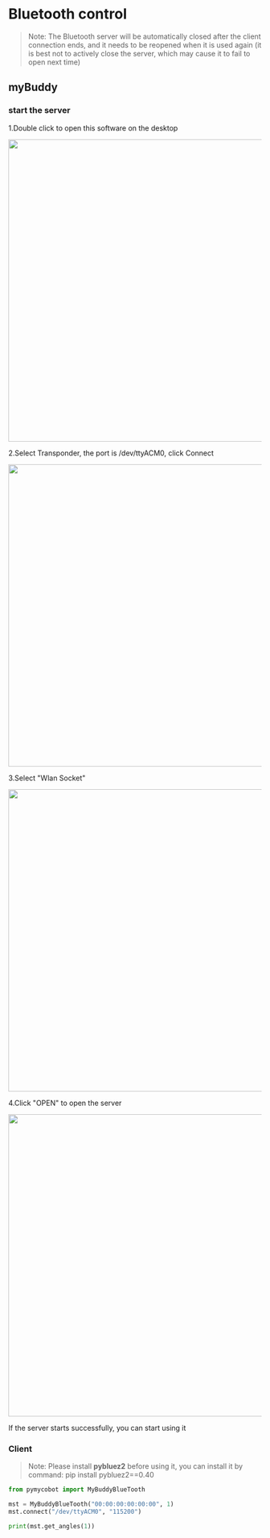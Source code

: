 # Bluetooth control

> Note: The Bluetooth server will be automatically closed after the client connection ends, and it needs to be reopened when it is used again (it is best not to actively close the server, which may cause it to fail to open next time)

## myBuddy

### start the server
1.Double click to open this software on the desktop

<img src =../resourse/17-myBuddy/Python/p1.jpg
width ="600"  align = "center">

2.Select Transponder, the port is /dev/ttyACM0, click Connect

<img src =../resourse/17-myBuddy/Python/p2.jpg
width ="600"  align = "center">

3.Select "Wlan Socket"

<img src =../resourse/17-myBuddy/Python/p5.jpg
width ="600"  align = "center">

4.Click "OPEN" to open the server

<img src =../resourse/17-myBuddy/Python/p6.jpg
width ="600"  align = "center">



If the server starts successfully, you can start using it

### Client

> Note: Please install **pybluez2** before using it, you can install it by command: pip install pybluez2==0.40

```python
from pymycobot import MyBuddyBlueTooth

mst = MyBuddyBlueTooth("00:00:00:00:00:00", 1)
mst.connect("/dev/ttyACM0", "115200")

print(mst.get_angles(1))
```
